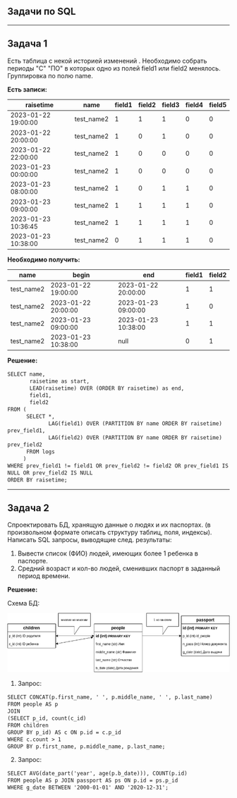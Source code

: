## Задачи по SQL
---

## Задача 1

Есть таблица с некой историей изменений .
Необходимо собрать периоды "C" "ПО" в которых одно из полей field1 или field2  менялось. Группировка по полю name.

**Есть записи:**

| raisetime           | name       | field1 | field2 | field3 | field4 | field5 |
|---------------------|------------|--------|--------|--------|--------|--------|
| 2023-01-22 19:00:00 | test_name2 | 1      | 1      | 1      | 0      | 0      |
| 2023-01-22 20:00:00 | test_name2 | 1      | 0      | 1      | 0      | 0      |
| 2023-01-22 22:00:00 | test_name2 | 1      | 0      | 0      | 0      | 0      |
| 2023-01-23 00:00:00 | test_name2 | 1      | 0      | 0      | 0      | 0      |
| 2023-01-23 08:00:00 | test_name2 | 1      | 0      | 1      | 1      | 0      |
| 2023-01-23 09:00:00 | test_name2 | 1      | 1      | 1      | 1      | 0      |
| 2023-01-23 10:36:45 | test_name2 | 1      | 1      | 1      | 1      | 0      |
| 2023-01-23 10:38:00 | test_name2 | 0      | 1      | 1      | 1      | 0      |

**Необходимо получить:**

| name       | begin               | end                 | field1 | field2 |
|------------|---------------------|---------------------|--------|--------|
| test_name2 | 2023-01-22 19:00:00 | 2023-01-22 20:00:00 | 1      | 1      |
| test_name2 | 2023-01-22 20:00:00 | 2023-01-23 09:00:00 | 1      | 0      |
| test_name2 | 2023-01-23 09:00:00 | 2023-01-23 10:38:00 | 1      | 1      |
| test_name2 | 2023-01-23 10:38:00 | null                | 0      | 1      |

**Решение:**

```
SELECT name,
       raisetime as start,
       LEAD(raisetime) OVER (ORDER BY raisetime) as end,
       field1,
       field2
FROM (
      SELECT *,
             LAG(field1) OVER (PARTITION BY name ORDER BY raisetime) prev_field1,
             LAG(field2) OVER (PARTITION BY name ORDER BY raisetime) prev_field2
      FROM logs
     )
WHERE prev_field1 != field1 OR prev_field2 != field2 OR prev_field1 IS NULL OR prev_field2 IS NULL
ORDER BY raisetime;
```

---
## Задача 2

Спроектировать БД, хранящую данные о людях и их паспортах.
(в произвольном формате описать структуру таблиц, поля, индексы).
Написать SQL запросы, выводящие след. результаты:

1. Вывести список (ФИО) людей, имеющих более 1 ребенка в паспорте.
2. Средний возраст и кол-во людей, сменивших паспорт в заданный период времени.

**Решение:**

Схема БД:

![Схема БД](https://github.com/mir-evgenii/sql_task/blob/main/db.drawio.png)

1. Запрос:

```
SELECT CONCAT(p.first_name, ' ', p.middle_name, ' ', p.last_name)
FROM people AS p 
JOIN 
(SELECT p_id, count(c_id)
FROM children
GROUP BY p_id) AS c ON p.id = c.p_id
WHERE c.count > 1
GROUP BY p.first_name, p.middle_name, p.last_name;
```

2. Запрос:
```
SELECT AVG(date_part('year', age(p.b_date))), COUNT(p.id)
FROM people AS p JOIN passport AS ps ON p.id = ps.p_id
WHERE g_date BETWEEN '2000-01-01' AND '2020-12-31';
```
